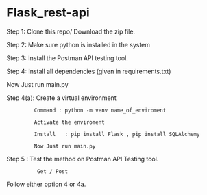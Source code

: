 # Flask_rest-api

Step 1: Clone this repo/ Download the zip file.

Step 2: Make sure python is installed in the system

Step 3: Install the Postman API testing tool.

Step 4: Install all dependencies (given in requirements.txt) 

Now Just run main.py


   
Step 4(a):   Create a virtual environment  
                       
             Command : python -m venv name_of_enviroment
             
             Activate the enviroment
             
             Install   : pip install Flask , pip install SQLAlchemy
             
             Now Just run main.py
             
             
 Step 5 : Test the method on Postman API Testing tool.
 
              Get / Post
              
   
             
Follow either option 4 or 4a.
                  
 
         
             
